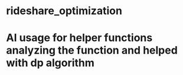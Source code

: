 # rideshare_optimization
# AI usage for helper functions analyzing the function and helped with dp algorithm